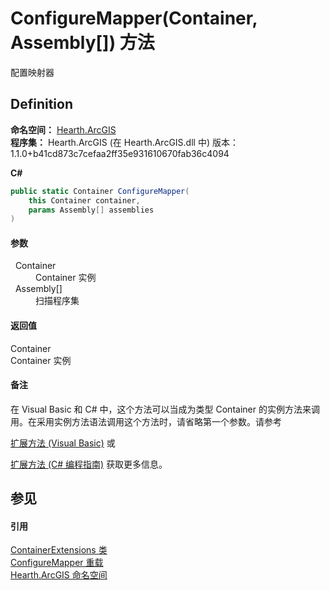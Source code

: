# ConfigureMapper(Container, Assembly[]) 方法


配置映射器



## Definition
**命名空间：** <a href="N_Hearth_ArcGIS">Hearth.ArcGIS</a>  
**程序集：** Hearth.ArcGIS (在 Hearth.ArcGIS.dll 中) 版本：1.1.0+b41cd873c7cefaa2ff35e931610670fab36c4094

**C#**
``` C#
public static Container ConfigureMapper(
	this Container container,
	params Assembly[] assemblies
)
```



#### 参数
<dl><dt>  Container</dt><dd>Container 实例</dd><dt>  Assembly[]</dt><dd>扫描程序集</dd></dl>

#### 返回值
Container  
Container 实例

#### 备注
在 Visual Basic 和 C# 中，这个方法可以当成为类型 Container 的实例方法来调用。在采用实例方法语法调用这个方法时，请省略第一个参数。请参考 <a href="https://docs.microsoft.com/dotnet/visual-basic/programming-guide/language-features/procedures/extension-methods" target="_blank" rel="noopener noreferrer">

扩展方法 (Visual Basic)</a> 或 <a href="https://docs.microsoft.com/dotnet/csharp/programming-guide/classes-and-structs/extension-methods" target="_blank" rel="noopener noreferrer">

扩展方法 (C# 编程指南)</a> 获取更多信息。

## 参见


#### 引用
<a href="T_Hearth_ArcGIS_ContainerExtensions">ContainerExtensions 类</a>  
<a href="Overload_Hearth_ArcGIS_ContainerExtensions_ConfigureMapper">ConfigureMapper 重载</a>  
<a href="N_Hearth_ArcGIS">Hearth.ArcGIS 命名空间</a>  
